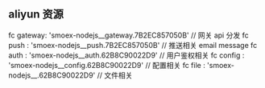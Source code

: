 ## aliyun 资源

fc gateway: 'smoex-nodejs__gateway.7B2EC857050B' // 网关 api 分发
fc push : 'smoex-nodejs__push.7B2EC857050B' // 推送相关 email message
fc auth : 'smoex-nodejs__auth.62B8C90022D9' // 用户鉴权相关
fc config : 'smoex-nodejs__config.62B8C90022D9' // 配置相关
fc file : 'smoex-nodejs__.62B8C90022D9' // 文件相关
